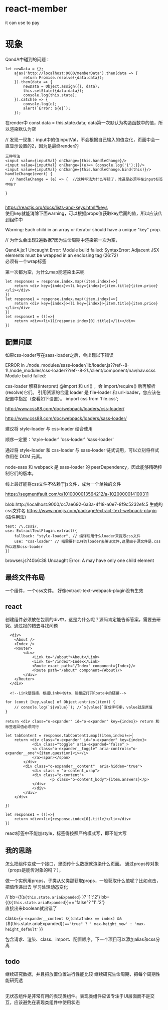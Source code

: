 # react-member
it can use to pay

# 现象

QandA中碰到的问题：
```
let newData = {};
    ajax('http://localhost:9000/memberData').then(data => {
        return Promise.resolve({data:data});
    }).then(data => {
        newData = Object.assign({}, data);    
        this.setState({data:data});
        console.log(this.state);
    }).catch(e => {
        console.log(e);
        alert(`Error: ${e}`);
    });
```
在render中  const data = this.state.data; 
data第一次默认为构造函数中的值，所以渲染默认为空


// 发现一现象：input中的值inputVal，不会根据自己输入的值变化，页面中会一直显示设置的2，因为是最终render的
```
三种写法
<input value={inputVal} onChange={this.handleChange}/>
<input value={inputVal} onChange={(e)=> {console.log('1');}}/>
<input value={inputVal} onChange={this.handleChange.bind(this)}/>
handleChange(event) {
  // handleChange = (e) => {  //这种写法为什么写错了，难道是必须写在input标签中吗？

}
```
## 
https://reactjs.org/docs/lists-and-keys.html#keys  
使用key就能消除下面warning，可以根据props值获取key后面的值，所以应该传到组件中

Warning: Each child in an array or iterator should have a unique "key" prop.

// 为什么会出现2遍数据?因为生命周期中渲染第一次为空，

QandA.js:1 Uncaught Error: Module build failed: SyntaxError: Adjacent JSX elements must be wrapped in an enclosing tag (26:72)   
必须有一个wrap标签

第一次都为空，为什么map能渲染出来呢

```
let responses = response.index.map((item,index)=>{
    return <div key={index}><li key={index}>{item.title}{item.price}</li></div>
})
let response1 = response.index.map((item,index)=>{
    return <div key={index}><li key={index}>{item.title}{item.price}</li></div>
})
let response1 = (()=>{
    return <div><li>11{response.index[0].title}</li></div>
})
```

## 配置问题
如果css-loader写在sass-loader之后，会出现以下错误

ERROR in ./node_modules/sass-loader/lib/loader.js??ref--8-1!./node_modules/css-loader??ref--8-2!./client/component/nav/nav.scss
Module build failed:

css-loader 解释(interpret) @import 和 url() ，会 import/require() 后再解析(resolve)它们。
引用资源的合适 loader 是 file-loader 和 url-loader，您应该在配置中指定（查看如下设置）。
import css from 'file.css';

http://www.css88.com/doc/webpack/loaders/css-loader/

http://www.css88.com/doc/webpack/loaders/sass-loader/

建议将 style-loader 与 css-loader 结合使用

顺序一定要：'style-loader'   'css-loader'  'sass-loader'

通过将 style-loader 和 css-loader 与 sass-loader 链式调用，可以立刻将样式作用在 DOM 元素。

node-sass 和 webpack 是 sass-loader 的 peerDependency，因此能够精确控制它们的版本。

线上最好能将css文件不依赖于js文件，成为一个单独的文件


https://segmentfault.com/q/1010000013564212/a-1020000014100311

blob:http://localhost:9000/cc7ae692-6a3a-4f18-a0e7-8f9c5232efc5  生成的css文件名
https://www.npmjs.com/package/extract-text-webpack-plugin  (插件用法)
```
test: /\.css$/,
use: ExtractTextPlugin.extract({
    fallback: "style-loader", // 编译后用什么loader来提取css文件
    use: "css-loader" // 指需要什么样的loader去编译文件,这里由于源文件是.css所以选择css-loader
})
```

browser.js?40b6:38 Uncaught Error: A <Router> may have only one child element

## 最终文件布局
一个组件，一个css文件。
好像extract-text-webpack-plugin没有生效

## react
创建组件必须放在包裹的div中，这是为什么呢？源码肯定能告诉答案，需要去研究。通过报的错去寻找问题
```
  <div>
    <About />
    <Index />
    <Router>    
        <div>
            <Link to="/about">About</Link>
            <Link to="/index">Index</Link>
            <Route exact path="/Index" component={Index}/>  
            <Route path="/about" component={About}/>
        </div>
    </Router>
  </div>

  <!--Link是链接，根据Link中的to，能相应打开Route中的链接-->
```
```
for (const [key,value] of Object.entries(item)) {
    // console.log(`${value}`); //`${value}`变成字符串，value就是原值
}
```
```
return <div class="o-expander" id="o-expander" key={index}> return 和 标签返回值必须同行
```
```
let tabContent = response.tabContent1.map((item,index)=>{
    return <div class="o-expander" id="o-expander" key={index}>
            <div class="toggle" aria-expanded="false" >
            <a class="o-expander__toggle" aria-controls="o-expander__one">{item.question}<i></i>
            </a><span></span>
        </div>
        <div class="o-expander__content"  aria-hidden="true">
            <div class = "o-content_wrap">
            <div class="o-content">
                    <p class="o-content_body">{item.answers}</p>  
            </div>
            </div>
        </div>
    </div>
    
})

let response1 = (()=>{
    return <div><li>{response.index[0].title}</li></div>
})
```
react标签中不能加style，标签得按照严格模式写，即不能大写

## 我的思路
怎么把组件变成一个接口，里面传什么数据就渲染什么页面。
通过props传对象（props是能传对象的吗？），

做一个实例用props，子类从父类那获取props，一般获取什么值呢？比如点击，把值传递出去
学习处理动态变化


 //  bb={!(`${this.state.ariaExpanded}` )? '1':'2'}    bb={(`${this.state.ariaExpanded}`)=="false"? '1':'2'}  
 直接出来boolean就出错了

 class={`o-expander__content ${(dataIndex == index) && (`${this.state.ariaExpanded}`)=="true" ? ' max-height_new' : 'max-height_default'}`}


 包含请求、渲染、class、import、配置顺序，下一个项目可以添加alias和css分离


 ## todo
 继续研究数据，并且把放置位置进行性能比较
 继续研究生命周期，把每个周期性能研究透

 ##

 无状态组件是非常有用的表现类组件。表现类组件应该专注于UI层面而不是交互，应该避免在表现类组件中使用状态